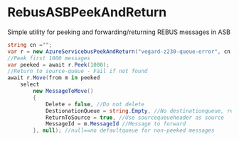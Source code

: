# RebusASBPeekAndReturn
Simple utility for peeking and forwarding/returning REBUS messages in ASB


```c#
string cn ="";
var r = new AzureServicebusPeekAndReturn("vegard-z230-queue-error", cn, null);
//Peek first 1000 messages
var peeked = await r.Peek(1000);
//Return to source-queue - Fail if not found
await r.Move(from m in peeked
    select
        new MessageToMove()
        {
            Delete = false, //Do not delete
            DestionationQueue = string.Empty, //No destinationqueue, rely on sourceque-header
            ReturnToSource = true, //Use sourcequeueheader as source
            MessageId = m.MessageId //Message to forward
        }, null); //null==no defaultqueue for non-peeked messages

```